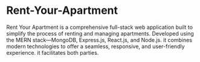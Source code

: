 # Rent-Your-Apartment
 Rent Your Apartment is a comprehensive full-stack web application built to simplify the process of renting and managing apartments. Developed using the MERN stack—MongoDB, Express.js, React.js, and Node.js. it combines modern technologies to offer a seamless, responsive, and user-friendly experience. it facilitates both parties.
